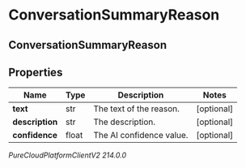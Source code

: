 # ConversationSummaryReason

## ConversationSummaryReason

## Properties

|Name | Type | Description | Notes|
|------------ | ------------- | ------------- | -------------|
| **text** | str | The text of the reason. | [optional] |
| **description** | str | The description. | [optional] |
| **confidence** | float | The AI confidence value. | [optional] |



_PureCloudPlatformClientV2 214.0.0_
